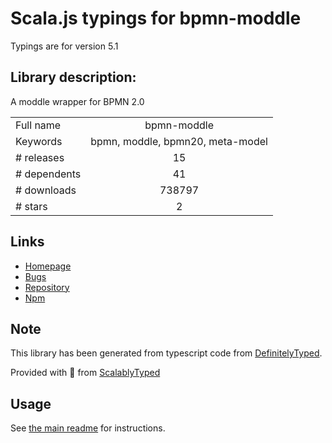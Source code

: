 
# Scala.js typings for bpmn-moddle

Typings are for version 5.1

## Library description:
A moddle wrapper for BPMN 2.0

|                    |                 |
| ------------------ | :-------------: |
| Full name          | bpmn-moddle |
| Keywords           | bpmn, moddle, bpmn20, meta-model |
| # releases         | 15 |
| # dependents       | 41 |
| # downloads        | 738797 |
| # stars            | 2 |

## Links
- [Homepage](https://github.com/bpmn-io/bpmn-moddle#readme)
- [Bugs](https://github.com/bpmn-io/bpmn-moddle/issues)
- [Repository](https://github.com/bpmn-io/bpmn-moddle)
- [Npm](https://www.npmjs.com/package/bpmn-moddle)
    


## Note
This library has been generated from typescript code from [DefinitelyTyped](https://definitelytyped.org).

Provided with :purple_heart: from [ScalablyTyped](https://github.com/oyvindberg/ScalablyTyped)

## Usage
See [the main readme](../../readme.md) for instructions.



